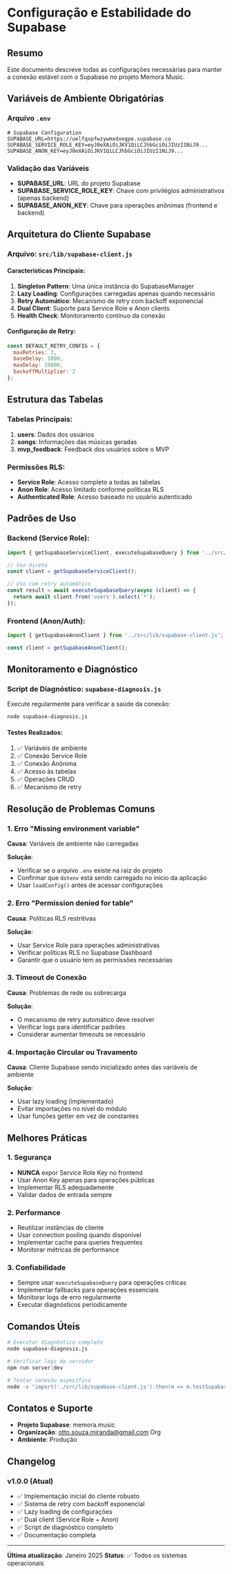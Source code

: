 # Configuração e Estabilidade do Supabase

## Resumo

Este documento descreve todas as configurações necessárias para manter a conexão estável com o Supabase no projeto Memora Music.

## Variáveis de Ambiente Obrigatórias

### Arquivo `.env`

```env
# Supabase Configuration
SUPABASE_URL=https://uelfqxpfwzywmxdxegpe.supabase.co
SUPABASE_SERVICE_ROLE_KEY=eyJ0eXAiOiJKV1QiLCJhbGciOiJIUzI1NiJ9...
SUPABASE_ANON_KEY=eyJ0eXAiOiJKV1QiLCJhbGciOiJIUzI1NiJ9...
```

### Validação das Variáveis

- **SUPABASE_URL**: URL do projeto Supabase
- **SUPABASE_SERVICE_ROLE_KEY**: Chave com privilégios administrativos (apenas backend)
- **SUPABASE_ANON_KEY**: Chave para operações anônimas (frontend e backend)

## Arquitetura do Cliente Supabase

### Arquivo: `src/lib/supabase-client.js`

#### Características Principais:

1. **Singleton Pattern**: Uma única instância do SupabaseManager
2. **Lazy Loading**: Configurações carregadas apenas quando necessário
3. **Retry Automático**: Mecanismo de retry com backoff exponencial
4. **Dual Client**: Suporte para Service Role e Anon clients
5. **Health Check**: Monitoramento contínuo da conexão

#### Configuração de Retry:

```javascript
const DEFAULT_RETRY_CONFIG = {
  maxRetries: 3,
  baseDelay: 1000,
  maxDelay: 10000,
  backoffMultiplier: 2
};
```

## Estrutura das Tabelas

### Tabelas Principais:

1. **users**: Dados dos usuários
2. **songs**: Informações das músicas geradas
3. **mvp_feedback**: Feedback dos usuários sobre o MVP

### Permissões RLS:

- **Service Role**: Acesso completo a todas as tabelas
- **Anon Role**: Acesso limitado conforme políticas RLS
- **Authenticated Role**: Acesso baseado no usuário autenticado

## Padrões de Uso

### Backend (Service Role):

```javascript
import { getSupabaseServiceClient, executeSupabaseQuery } from '../src/lib/supabase-client.js';

// Uso direto
const client = getSupabaseServiceClient();

// Uso com retry automático
const result = await executeSupabaseQuery(async (client) => {
  return await client.from('users').select('*');
});
```

### Frontend (Anon/Auth):

```javascript
import { getSupabaseAnonClient } from '../src/lib/supabase-client.js';

const client = getSupabaseAnonClient();
```

## Monitoramento e Diagnóstico

### Script de Diagnóstico: `supabase-diagnosis.js`

Execute regularmente para verificar a saúde da conexão:

```bash
node supabase-diagnosis.js
```

#### Testes Realizados:

1. ✅ Variáveis de ambiente
2. ✅ Conexão Service Role
3. ✅ Conexão Anônima
4. ✅ Acesso às tabelas
5. ✅ Operações CRUD
6. ✅ Mecanismo de retry

## Resolução de Problemas Comuns

### 1. Erro "Missing environment variable"

**Causa**: Variáveis de ambiente não carregadas

**Solução**:
- Verificar se o arquivo `.env` existe na raiz do projeto
- Confirmar que `dotenv` está sendo carregado no início da aplicação
- Usar `loadConfig()` antes de acessar configurações

### 2. Erro "Permission denied for table"

**Causa**: Políticas RLS restritivas

**Solução**:
- Usar Service Role para operações administrativas
- Verificar políticas RLS no Supabase Dashboard
- Garantir que o usuário tem as permissões necessárias

### 3. Timeout de Conexão

**Causa**: Problemas de rede ou sobrecarga

**Solução**:
- O mecanismo de retry automático deve resolver
- Verificar logs para identificar padrões
- Considerar aumentar timeouts se necessário

### 4. Importação Circular ou Travamento

**Causa**: Cliente Supabase sendo inicializado antes das variáveis de ambiente

**Solução**:
- Usar lazy loading (implementado)
- Evitar importações no nível do módulo
- Usar funções getter em vez de constantes

## Melhores Práticas

### 1. Segurança

- **NUNCA** expor Service Role Key no frontend
- Usar Anon Key apenas para operações públicas
- Implementar RLS adequadamente
- Validar dados de entrada sempre

### 2. Performance

- Reutilizar instâncias de cliente
- Usar connection pooling quando disponível
- Implementar cache para queries frequentes
- Monitorar métricas de performance

### 3. Confiabilidade

- Sempre usar `executeSupabaseQuery` para operações críticas
- Implementar fallbacks para operações essenciais
- Monitorar logs de erro regularmente
- Executar diagnósticos periodicamente

## Comandos Úteis

```bash
# Executar diagnóstico completo
node supabase-diagnosis.js

# Verificar logs do servidor
npm run server:dev

# Testar conexão específica
node -e "import('./src/lib/supabase-client.js').then(m => m.testSupabaseConnection().then(console.log))"
```

## Contatos e Suporte

- **Projeto Supabase**: memora.music
- **Organização**: otto.souza.miranda@gmail.com Org
- **Ambiente**: Produção

## Changelog

### v1.0.0 (Atual)
- ✅ Implementação inicial do cliente robusto
- ✅ Sistema de retry com backoff exponencial
- ✅ Lazy loading de configurações
- ✅ Dual client (Service Role + Anon)
- ✅ Script de diagnóstico completo
- ✅ Documentação completa

---

**Última atualização**: Janeiro 2025
**Status**: ✅ Todos os sistemas operacionais